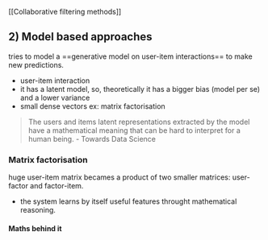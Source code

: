 
[[Collaborative filtering methods]]

## 2) Model based approaches
tries to model a ==generative model on user-item interactions== to make new predictions.
- user-item interaction
- it has a latent model, so, theoretically it has a bigger bias (model per se)  and a lower variance
- small dense vectors
ex: matrix factorisation

> The users and items latent representations extracted by the model have a mathematical meaning that can be hard to interpret for a human being. 
\- Towards Data Science

### Matrix factorisation
huge user-item matrix becames a product of two smaller matrices: user-factor and factor-item.

- the system learns by itself useful features throught mathematical reasoning.

#### Maths behind it



                                                                                                                                               
